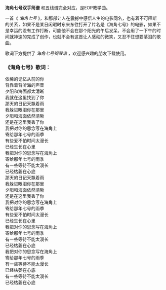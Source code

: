 

**海角七号双手简谱** 和五线谱完全对应，是EOP教学曲。

一首《 _海角七号_
》，和那部让人在震撼中感悟人生的电影同名，也有着不可阻断的关系，如果不是某日闲暇时东来东往打开了片名是《海角七号》的电影，如果不是幸运的没有工作打断，可能他不会在那个阳光的午后发呆，不会用了一下午的时间就神速的完成了创作，也就不会有这首让人感动的微笑，又忍不住想要落泪的歌曲。

歌词下方提供了 _海角七号钢琴谱_ ，欢迎感兴趣的朋友下载使用。

### 《海角七号》歌词：

依稀的记忆从前的你  
背靠着背听海的声音  
夕阳和海面都太清晰  
我就在这里找到了你  
那天的日记天飘着雨  
我躲进眼泪你在那里  
夕阳和海面依然清晰  
还是在这里我丢了你  
我把对你的思念写在海角上  
寄给那年七号的雨季  
有些爱不怕时间太漫长  
已经生长在心里  
我把对你的思念写在海角上  
寄给那年七号的雨季  
有一些等待不能太漫长  
已经枯萎在心底  
那天的日记天飘着雨  
我躲进眼泪你在那里  
夕阳和海面依然清晰  
还是在这里我丢了你  
我把对你的思念写在海角上  
寄给那年七号的雨季  
有些爱不怕时间太漫长  
已经生长在心里  
我把对你的思念写在海角上  
寄给那年七号的雨季  
有一些等待不能太漫长  
已经枯萎在心底  
我把对你的思念写在海角上  
寄给那年七号的雨季  
有一些等待不能太漫长  
已经枯萎在心底  
有一些等待不能太漫长  
已经枯萎在心底

